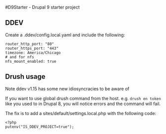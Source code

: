 #D9Starter - Drupal 9 starter project


## DDEV

Create a .ddev/config.local.yaml and include the following:

```
router_http_port: "80"
router_https_port: "443"
timezone: America/Chicago
# and for nfs
nfs_mount_enabled: true
```



## Drush usage

Note ddev v1.15 has some new idiosyncracies to be aware of

If you want to use global drush command from the host.  e.g. `drush en token` like you used to in Drupal 8, you will notice errors and the command will fail.

The fix is to add a sites/default/settings.local.php with the following code:
```
<?php
putenv("IS_DDEV_PROJECT=true");
```


